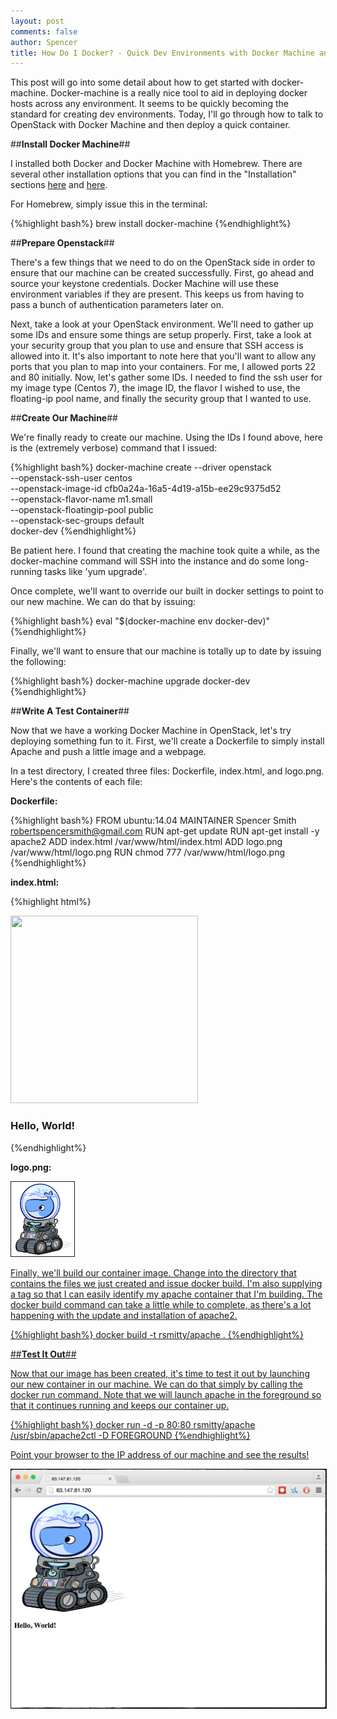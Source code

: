 ```yaml
---
layout: post
comments: false
author: Spencer
title: How Do I Docker? - Quick Dev Environments with Docker Machine and Openstack
---
```


This post will go into some detail about how to get started with docker-machine. Docker-machine is a really nice tool to aid in deploying docker hosts across any environment. It seems to be quickly becoming the standard for creating dev environments. Today, I'll go through how to talk to OpenStack with Docker Machine and then deploy a quick container.

##**Install Docker Machine**##

I installed both Docker and Docker Machine with Homebrew. There are several other installation options that you can find in the "Installation" sections [here](https://docs.docker.com/mac/started/) and [here](https://docs.docker.com/machine/).

For Homebrew, simply issue this in the terminal: 

{%highlight bash%}
brew install docker-machine
{%endhighlight%}

##**Prepare Openstack**##

There's a few things that we need to do on the OpenStack side in order to ensure that our machine can be created successfully. First, go ahead and source your keystone credentials. Docker Machine will use these environment variables if they are present. This keeps us from having to pass a bunch of authentication parameters later on. 

Next, take a look at your OpenStack environment. We'll need to gather up some IDs and ensure some things are setup properly. First, take a look at your security group that you plan to use and ensure that SSH access is allowed into it. It's also important to note here that you'll want to allow any ports that you plan to map into your containers. For me, I allowed ports 22 and 80 initially. Now, let's gather some IDs. I needed to find the ssh user for my image type (Centos 7), the image ID, the flavor I wished to use, the floating-ip pool name, and finally the security group that I wanted to use.

##**Create Our Machine**##

We're finally ready to create our machine. Using the IDs I found above, here is the (extremely verbose) command that I issued:

{%highlight bash%}
docker-machine create --driver openstack\
 --openstack-ssh-user centos\
 --openstack-image-id cfb0a24a-16a5-4d19-a15b-ee29c9375d52\
 --openstack-flavor-name m1.small\
 --openstack-floatingip-pool public\
 --openstack-sec-groups default\
 docker-dev
{%endhighlight%}

Be patient here. I found that creating the machine took quite a while, as the docker-machine command will SSH into the instance and do some long-running tasks like 'yum upgrade'.

Once complete, we'll want to override our built in docker settings to point to our new machine. We can do that by issuing:

{%highlight bash%}
eval "$(docker-machine env docker-dev)"
{%endhighlight%}

Finally, we'll want to ensure that our machine is totally up to date by issuing the following:

{%highlight bash%}
docker-machine upgrade docker-dev
{%endhighlight%}

##**Write A Test Container**##

Now that we have a working Docker Machine in OpenStack, let's try deploying something fun to it. First, we'll create a Dockerfile to simply install Apache and push a little image and a webpage.

In a test directory, I created three files: Dockerfile, index.html, and logo.png. Here's the contents of each file:

**Dockerfile:**

{%highlight bash%}
FROM ubuntu:14.04
MAINTAINER Spencer Smith <robertspencersmith@gmail.com>
RUN apt-get update
RUN apt-get install -y apache2
ADD index.html /var/www/html/index.html
ADD logo.png /var/www/html/logo.png
RUN chmod 777 /var/www/html/logo.png
{%endhighlight%}

**index.html:**

{%highlight html%}
<html>
<img src="logo.png" width="300" height="300"/>
<h3>Hello, World!</h3>
</html>
{%endhighlight%}

**logo.png:**

<a href="/img/posts/2015-06-23-docker-machine-and-openstack/dockermachine.png">
<img src="/img/posts/2015-06-23-docker-machine-and-openstack/dockermachine.png" style="max-width:20%; border:solid 1px;"/>

Finally, we'll build our container image. Change into the directory that contains the files we just created and issue docker build. I'm also supplying a tag so that I can easily identify my apache container that I'm building. The docker build command can take a little while to complete, as there's a lot happening with the update and installation of apache2.

{%highlight bash%}
docker build -t rsmitty/apache .
{%endhighlight%}


##**Test It Out**##

Now that our image has been created, it's time to test it out by launching our new container in our machine. We can do that simply by calling the docker run command. Note that we will launch apache in the foreground so that it continues running and keeps our container up.

{%highlight bash%}
docker run -d -p 80:80 rsmitty/apache /usr/sbin/apache2ctl -D FOREGROUND
{%endhighlight%}

Point your browser to the IP address of our machine and see the results!

<a href="/img/posts/2015-06-23-docker-machine-and-openstack/container-running.png">
<img src="/img/posts/2015-06-23-docker-machine-and-openstack/container-running.png" style="max-width75%; border:solid 1px;"/>

